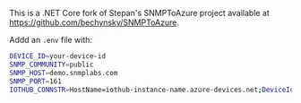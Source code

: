 This is a .NET Core fork of Stepan's SNMPToAzure project available at https://github.com/bechynsky/SNMPToAzure.

Addd an `.env` file with:

```sh
DEVICE_ID=your-device-id
SNMP_COMMUNITY=public
SNMP_HOST=demo.snmplabs.com
SNMP_PORT=161
IOTHUB_CONNSTR=HostName=iothub-instance-name.azure-devices.net;DeviceId=$DEVICE_ID;SharedAccessKey=secret=
```